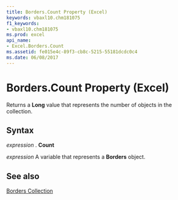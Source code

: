 ```yaml
---
title: Borders.Count Property (Excel)
keywords: vbaxl10.chm181075
f1_keywords:
- vbaxl10.chm181075
ms.prod: excel
api_name:
- Excel.Borders.Count
ms.assetid: fe015e4c-89f3-cb8c-5215-55181dcdc0c4
ms.date: 06/08/2017
---
```



# Borders.Count Property (Excel)

Returns a  **Long** value that represents the number of objects in the collection.


## Syntax

 _expression_ . **Count**

 _expression_ A variable that represents a **Borders** object.


## See also


[Borders Collection](Excel.Borders.md)

